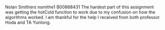 Nolan Smithers
nsmithe1
B00868431
The hardest part of this assignment was getting the hotCold function to work due to my confusion on how the algorithms worked. I am thankful for the help I received from both professor Hoda and TA Yunlong.
